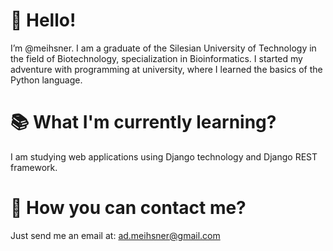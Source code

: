# 👋 Hello! 
I’m @meihsner. I am a graduate of the Silesian University of Technology in the field of Biotechnology, specialization in Bioinformatics.
I started my adventure with programming at university, where I learned the basics of the Python language.
# 📚 What I'm currently learning?
I am studying web applications using Django technology and Django REST framework.
# 📧 How you can contact me?
Just send me an email at: ad.meihsner@gmail.com

<!---
meihsner/meihsner is a ✨ special ✨ repository because its `README.md` (this file) appears on your GitHub profile.
You can click the Preview link to take a look at your changes.
--->
